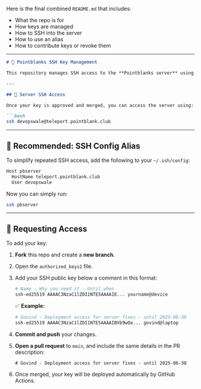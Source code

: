 Here is the final combined `README.md` that includes:

* What the repo is for
* How keys are managed
* How to SSH into the server
* How to use an alias
* How to contribute keys or revoke them

---

````markdown
# 🔐 Pointblanks SSH Key Management

This repository manages SSH access to the **Pointblanks server** using GitHub Actions. It syncs the `authorized_keys2` file to the server, which is separate from system-level `authorized_keys`. This allows safe, team-managed access that can be rotated or revoked via pull requests.

---

## 🧩 Server SSH Access

Once your key is approved and merged, you can access the server using:

```bash
ssh devopswale@teleport.pointblank.club
````

---

## 📁 Recommended: SSH Config Alias

To simplify repeated SSH access, add the following to your `~/.ssh/config`:

```bash
Host pbserver
  HostName teleport.pointblank.club
  User devopswale
```

Now you can simply run:

```bash
ssh pbserver
```

---

## 📝 Requesting Access

To add your key:

1. **Fork** this repo and create a **new branch**.

2. Open the `authorized_keys2` file.

3. Add your SSH public key below a comment in this format:

   ```bash
   # Name - Why you need it - Until when
   ssh-ed25519 AAAAC3NzaC1lZDI1NTE5AAAAIE... yourname@device
   ```

   ✅ **Example:**

   ```bash
   # Govind - Deployment access for server fixes - until 2025-06-30
   ssh-ed25519 AAAAC3NzaC1lZDI1NTE5AAAAIBVb9wOe... govind@laptop
   ```

4. **Commit and push** your changes.

5. **Open a pull request** to `main`, and include the same details in the PR description:

   ```
   # Govind - Deployment access for server fixes - until 2025-06-30
   ```

6. Once merged, your key will be deployed automatically by GitHub Actions.

